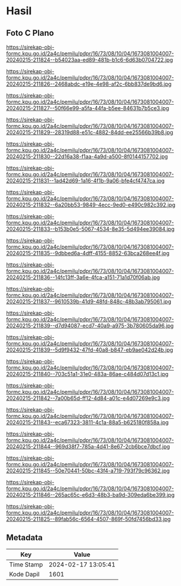 # Hasil

## Foto C Plano

https://sirekap-obj-formc.kpu.go.id/2a4c/pemilu/pdpr/16/73/08/10/04/1673081004007-20240215-211824--b54023aa-ed89-481b-b1c6-6d63b0704722.jpg

https://sirekap-obj-formc.kpu.go.id/2a4c/pemilu/pdpr/16/73/08/10/04/1673081004007-20240215-211826--2468abdc-e19e-4e98-af2c-6bb837de9bd6.jpg

https://sirekap-obj-formc.kpu.go.id/2a4c/pemilu/pdpr/16/73/08/10/04/1673081004007-20240215-211827--50f66e99-a5fa-44fa-b5ee-84631b7b5ce3.jpg

https://sirekap-obj-formc.kpu.go.id/2a4c/pemilu/pdpr/16/73/08/10/04/1673081004007-20240215-211829--28319d88-e51c-4882-84dd-ee25566b39b8.jpg

https://sirekap-obj-formc.kpu.go.id/2a4c/pemilu/pdpr/16/73/08/10/04/1673081004007-20240215-211830--22d16a38-f1aa-4a9d-a500-8f0144157702.jpg

https://sirekap-obj-formc.kpu.go.id/2a4c/pemilu/pdpr/16/73/08/10/04/1673081004007-20240215-211831--1ad42d69-1a16-4f1b-9a06-bfe4cf4747ca.jpg

https://sirekap-obj-formc.kpu.go.id/2a4c/pemilu/pdpr/16/73/08/10/04/1673081004007-20240215-211832--6a20bb53-9849-4ecc-9ed0-e490c982c392.jpg

https://sirekap-obj-formc.kpu.go.id/2a4c/pemilu/pdpr/16/73/08/10/04/1673081004007-20240215-211833--b153b0e5-5067-4534-8e35-5d494ee39084.jpg

https://sirekap-obj-formc.kpu.go.id/2a4c/pemilu/pdpr/16/73/08/10/04/1673081004007-20240215-211835--9dbbed6a-4dff-4155-8852-63bca268ee4f.jpg

https://sirekap-obj-formc.kpu.go.id/2a4c/pemilu/pdpr/16/73/08/10/04/1673081004007-20240215-211836--14fc13ff-3a6e-4fca-a151-71a1d70f06ab.jpg

https://sirekap-obj-formc.kpu.go.id/2a4c/pemilu/pdpr/16/73/08/10/04/1673081004007-20240215-211837--9610539b-41d9-48fd-848c-48b3ab795061.jpg

https://sirekap-obj-formc.kpu.go.id/2a4c/pemilu/pdpr/16/73/08/10/04/1673081004007-20240215-211839--d7d94087-ecd7-40a9-a975-3b780605da96.jpg

https://sirekap-obj-formc.kpu.go.id/2a4c/pemilu/pdpr/16/73/08/10/04/1673081004007-20240215-211839--5d9f9432-47fd-40a8-b847-eb9ae042d24b.jpg

https://sirekap-obj-formc.kpu.go.id/2a4c/pemilu/pdpr/16/73/08/10/04/1673081004007-20240215-211840--703c51a1-31e0-483a-86ae-c484d07d13c1.jpg

https://sirekap-obj-formc.kpu.go.id/2a4c/pemilu/pdpr/16/73/08/10/04/1673081004007-20240215-211842--7a00b65d-ff12-4d84-a01c-e4d07269e9c3.jpg

https://sirekap-obj-formc.kpu.go.id/2a4c/pemilu/pdpr/16/73/08/10/04/1673081004007-20240215-211843--eca67323-3811-4c1a-88a5-b625180f858a.jpg

https://sirekap-obj-formc.kpu.go.id/2a4c/pemilu/pdpr/16/73/08/10/04/1673081004007-20240215-211844--969d38f7-785a-4d41-8e67-2cb6bce7dbcf.jpg

https://sirekap-obj-formc.kpu.go.id/2a4c/pemilu/pdpr/16/73/08/10/04/1673081004007-20240215-211845--50e70441-50bc-43f4-a719-793f79c96362.jpg

https://sirekap-obj-formc.kpu.go.id/2a4c/pemilu/pdpr/16/73/08/10/04/1673081004007-20240215-211846--265ac65c-e6d3-48b3-ba9d-309eda6be399.jpg

https://sirekap-obj-formc.kpu.go.id/2a4c/pemilu/pdpr/16/73/08/10/04/1673081004007-20240215-211825--89fab56c-6564-4507-869f-50fd7456bd33.jpg


## Metadata

| Key        | Value               |
| ---------- | ------------------- |
| Time Stamp | 2024-02-17 13:05:41 |
| Kode Dapil | 1601                |



